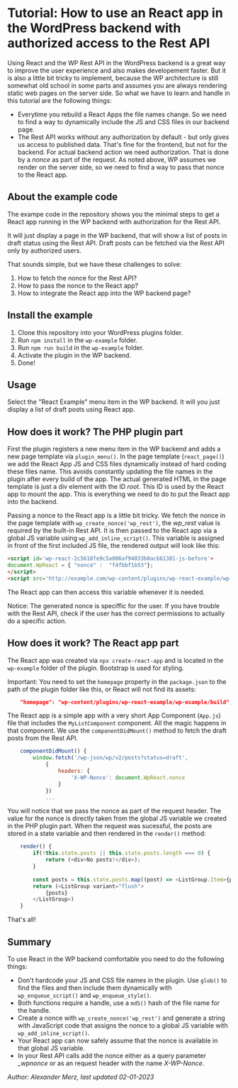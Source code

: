 # Tutorial: How to use an React app in the WordPress backend with authorized access to the Rest API

Using React and the WP Rest API in the WordPress backend is a great way to improve the user experience and also makes developement faster.
But it is also a little bit tricky to implement, because the WP architecture is still somewhat old school in some parts and assumes you are always rendering
static web pages on the server side. So what we have to learn and handle in this tutorial are the following things:

* Everytime you rebuild a React Apps the file names change. So we need to find a way to dynamically
  include the JS and CSS files in our backend page.
* The Rest API works without any authorization by default - but only gives us access to published data. That's fine for the frontend, but not for the backend.
  For actual backend action we need authorization. That is done by a *nonce* as part of the request. As noted above, WP assumes we render on the server side,
  so we need to find a way to pass that nonce to the React app.

## About the example code

The exampe code in the repository shows you the minimal steps to get a React app running in the
WP backend with authorization for the Rest API.

It will just display a page in the WP backend, that will show a list of posts in draft status using
the Rest API. Draft posts can be fetched via the Rest API only by authorized users.

That sounds simple, but we have these challenges to solve:

1. How to fetch the nonce for the Rest API?
2. How to pass the nonce to the React app?
3. How to integrate the React app into the WP backend page?

## Install the example

1. Clone this repository into your WordPress plugins folder.
2. Run `npm install` in the `wp-example` folder.
3. Run `npm run build` in the `wp-example` folder.
4. Activate the plugin in the WP backend.
5. Done!

## Usage

Select the "React Example" menu item in the WP backend. It will you just display a list of draft posts using React app.

## How does it work? The PHP plugin part

First the plugin registers a new menu item in the WP backend and adds a new page template via `plugin_menu()`. In the page template (`react_page()`)
we add the React App JS and CSS files dynamically instead of hard coding these files name. This avoids constantly
updating the file names in the plugin after every build of the app. The actual generated HTML in the page template
is just a div element with the ID *root*. This ID is used by the React app to mount the app. This is everything we need to do to put the React app 
into the backend.

Passing a nonce to the React app is a little bit tricky. We fetch the nonce in the page template with `wp_create_nonce('wp_rest')`, the *wp_rest* value
is required by the built-in Rest API. It is then passed to the React app
via a global JS variable using `wp_add_inline_script()`. This variable is assigned in front of the first included JS file, the rendered output will look
like this:

```html
<script id='wp-react-2c5618fe9c5a006af94033b0ac661381-js-before'>
document.WpReact = { "nonce" :  "f4fbbf1b53"};
</script>
<script src='http://example.com/wp-content/plugins/wp-react-example/wp-example/build/static/js/main.0d3963f6.js' id='wp-react-2c5618fe9c5a006af94033b0ac661381-js'></script>
```

The React app can then access this variable whenever it is needed.

Notice: The generated nonce is speciffic for the user. If you have trouble with the Rest API, check if the user has the correct permissions to actually do a specific action.

## How does it work? The React app part

The React app was created via `npx create-react-app` and is located in the `wp-example` folder of the plugin. Bootstrap is used for styling.

Important: You need to set the `homepage` property in the `package.json` to the path of the plugin folder like this, or React will not find its assets:

```json
    "homepage": "wp-content/plugins/wp-react-example/wp-example/build",
```

The React app is a simple app with a very short App Component (`App.js`) file that includes the `MyListComponent` component. All the magic happens in that component.
We use the `componentDidMount()` method to fetch the draft posts from the Rest API.

```js
    componentDidMount() {
        window.fetch('/wp-json/wp/v2/posts?status=draft',
            {
                headers: {
                    'X-WP-Nonce': document.WpReact.nonce
                }
            })
            ...
```	

You will notice that we pass the nonce as part of the request header. The value for the nonce is directly taken from the global JS variable we created in the PHP plugin part. 
When the request was sucessful, the posts are stored in a state variable and then rendered in the `render()` method:

```js
    render() {    
        if(!this.state.posts || this.state.posts.length === 0) { 
            return (<div>No posts!</div>);
        }    
            
        const posts = this.state.posts.map((post) => <ListGroup.Item>{post.title.rendered}</ListGroup.Item>);
        return (<ListGroup variant="flush">
            {posts}
        </ListGroup>)
    }
```

That's all!

## Summary

To use React in the WP backend comfortable you need to do the following things:

* Don't hardcode your JS and CSS file names in the plugin. Use `glob()` to find the files and then include them dynamically with
 `wp_enqueue_script()` and `wp_enqueue_style()`.
* Both functions require a handle, use a `md5()` hash of the file name for the handle.
* Create a nonce with `wp_create_nonce('wp_rest')` and generate a string with JavaScript code that assigns the nonce to a global JS variable
with `wp_add_inline_script()`.
* Your React app can now safely assume that the nonce is available in that global JS variable.
* In your Rest API calls add the nonce either as a query parameter *_wpnonce* or as an request header with the name *X-WP-Nonce*.

*Author:* *Alexander Merz, last updated 02-01-2023*
